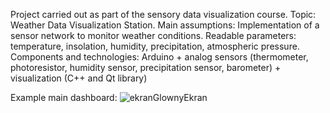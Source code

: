 Project carried out as part of the sensory data visualization course.
Topic: Weather Data Visualization Station.
Main assumptions: Implementation of a sensor network to monitor weather conditions. Readable parameters: temperature, insolation, humidity, precipitation, atmospheric pressure.
Components and technologies: 
Arduino + analog sensors (thermometer, photoresistor, humidity sensor, precipitation sensor, barometer) + visualization (C++ and Qt library)

Example main dashboard:
![ekranGlownyEkran](https://github.com/HKrecki/WDVS_Project/assets/49150141/d0a56159-430f-41c0-a5cf-38f270ab4de0)
